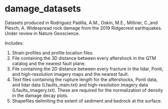 # damage_datasets
Datasets produced in Rodriguez Padilla, A.M., Oskin, M.E., Milliner, C.,and Plesch, A. Widespread rock damage from the 2019 Ridgecrest earthquakes. Under review in Nature Geoscience.

Includes: 
1. Strain profiles and profile location files.
2. File containing the 3D distance between every aftershock in the QTM catalog and the nearest fault plane. 
3. File containing the 2D distance between every fracture in the lidar, Ponti, and high-resolution imagery maps and the nearest fault.
4. Text files containing the rupture length for the aftershocks, Ponti data, and lidar data (Lfaults_main.txt) and high-resolution imagery data (Lfaults_imagery.txt). These are required for the normalization of density in the damage decay plots. 
5. Shapefiles delimiting the extent of sediment and bedrock at the surface. 
